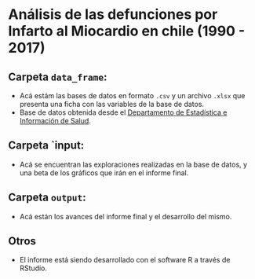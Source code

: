 # Análisis de las defunciones por Infarto al Miocardio en chile (1990 - 2017)

## Carpeta `data_frame`:
* Acá estám las bases de datos en formato `.csv` y un archivo `.xlsx` que presenta una ficha con las variables de la base de datos. 
* Base de datos obtenida desde el [Departamento de Estadística e Información de Salud](https://deis.minsal.cl/#datosabiertos).

## Carpeta `input:
* Acá se encuentran las exploraciones realizadas en la base de datos, y una beta de los gráficos que irán en el informe final.

## Carpeta `output`:
* Acá están los avances del informe final y el desarrollo del mismo.

## Otros
* El informe está siendo desarrollado con el software R a través de RStudio.
